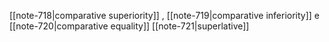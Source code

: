 
[[note-718|comparative superiority]] , [[note-719|comparative inferiority]] e [[note-720|comparative equality]]
[[note-721|superlative]]

